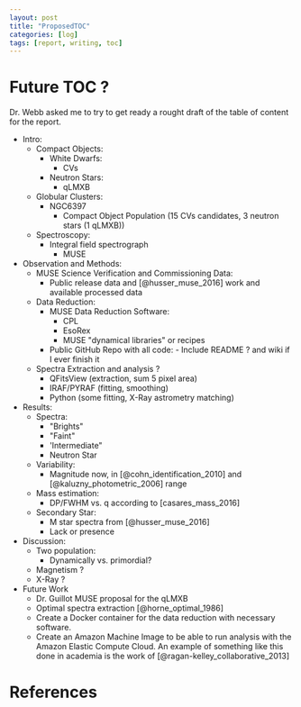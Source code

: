 ```yaml
---
layout: post
title: "ProposedTOC"
categories: [log]
tags: [report, writing, toc]
---
```


# Future TOC ?

Dr. Webb asked me to try to get ready a rought draft of the table of content for the report. 

- Intro:
    - Compact Objects:
        - White Dwarfs:
            - CVs
        - Neutron Stars:
            - qLMXB
    - Globular Clusters:
        - NGC6397
            - Compact Object Population (15 CVs candidates, 3 neutron stars (1 qLMXB))
    - Spectroscopy:
        - Integral field spectrograph
            - MUSE
- Observation and Methods:
    - MUSE Science Verification and Commissioning Data:
        - Public release data and [@husser_muse_2016]  work and available processed data
    - Data Reduction:
        - MUSE Data Reduction Software:
            - CPL
            - EsoRex
            - MUSE "dynamical libraries" or recipes
        - Public GitHub Repo with all code:
               - Include README ? and wiki if I ever finish it
    - Spectra Extraction and analysis ?
        - QFitsView (extraction, sum 5 pixel area)
        - IRAF/PYRAF (fitting, smoothing)
        - Python (some fitting, X-Ray astrometry matching)
- Results:
    - Spectra:
        - "Brights"
        - "Faint"
        - 'Intermediate"
        - Neutron Star
    - Variability:
        - Magnitude now, in [@cohn_identification_2010] and [@kaluzny_photometric_2006] range
    - Mass estimation:
        - DP/FWHM vs. q according to [casares_mass_2016]
    - Secondary Star:
        - M star spectra from [@husser_muse_2016]
        - Lack or presence
- Discussion:
    - Two population:
        - Dynamically vs. primordial?
    - Magnetism ?
    - X-Ray ?
- Future Work
    - Dr. Guillot MUSE proposal for the qLMXB
    - Optimal spectra extraction [@horne_optimal_1986]
    - Create a Docker container for the data reduction with necessary software. 
    - Create an Amazon Machine Image to be able to run analysis with the Amazon Elastic Compute Cloud. An example of something like this done in academia is the work of [@ragan-kelley_collaborative_2013]

# References
